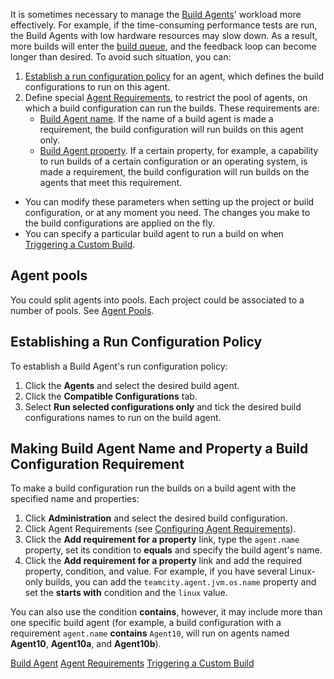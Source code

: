[//]: # (title: Assigning Build Configurations to Specific Build Agents)
[//]: # (auxiliary-id: Assigning Build Configurations to Specific Build Agents)

It is sometimes necessary to manage the [Build Agents](build-agent.md)' workload more effectively. For example, if the time-consuming performance tests are run, the Build Agents with low hardware resources may slow down. As a result, more builds will enter the [build queue](working-with-build-queue.md), and the feedback loop can become longer than desired. To avoid such situation, you can:

1. [Establish a run configuration policy](#Agent+pools) for an agent, which defines the build configurations to run on this agent.
2. Define special [Agent Requirements](agent-requirements.md), to restrict the pool of agents, on which a build configuration can run the builds. These requirements are:			
   * [Build Agent name](#Agent+pools). If the name of a build agent is made a requirement, the build configuration will run builds on this agent only.		
   * [Build Agent property](#Agent+pools). If a certain property, for example, a capability to run builds of a certain configuration or an operating system, is made a requirement, the build configuration will run builds on the agents that meet this requirement.
   
<tip>

* You can modify these parameters when setting up the project or build configuration, or at any moment you need. The changes you make to the build configurations are applied on the fly.	
* You can specify a particular build agent to run a build on when [Triggering a Custom Build](running-custom-build.md).

</tip>

## Agent pools

You could split agents into pools. Each project could be associated to a number of pools. See [Agent Pools](configuring-agent-pools.md).

## Establishing a Run Configuration Policy

To establish a Build Agent's run configuration policy:
	
1. Click the __Agents__ and select the desired build agent.
2. Click the __Compatible Configurations__ tab.
3. Select __Run selected configurations only__ and tick the desired build configurations names to run on the build agent.

## Making Build Agent Name and Property a Build Configuration Requirement

To make a build configuration run the builds on a build agent with the specified name and properties:
	
1. Click __Administration__ and select the desired build configuration.
2. Click Agent Requirements (see [Configuring Agent Requirements](configuring-agent-requirements.md)).
3. Click the __Add requirement for a property__ link, type the `agent.name` property, set its condition to __equals__ and specify the build agent's name.
4. Click the __Add requirement for a property__ link and add the required property, condition, and value. For example, if you have several Linux-only builds, you can add the `teamcity.agent.jvm.os.name` property and set the __starts with__ condition and the `linux` value.

<tip>

You can also use the condition __contains__, however, it may include more than one specific build agent (for example, a build configuration with a requirement `agent.name` __contains__ `Agent10`, will run on agents named __Agent10__, __Agent10a__, and __Agent10b__).
</tip>

[//]: # (Internal note. Do not delete. "Assigning Build Configurations to Specific Build Agentsd17e193.txt")    

 <seealso>
        <category ref="concepts">
            <a href="build-agent.md">Build Agent</a>
            <a href="agent-requirements.md">Agent Requirements</a>
        </category>
        <category ref="admin-guide">
            <a href="running-custom-build.md">Triggering a Custom Build</a>
        </category>
</seealso>